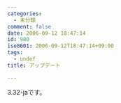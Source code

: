 ```yaml
---
categories:
  - 未分類
comment: false
date: 2006-09-12 18:47:14
id: 980
iso8601: 2006-09-12T18:47:14+09:00
tags:
  - undef
title: アップデート

---
```


<div class="entry-body">
                                 <p>3.32-jaです。</p>
                              </div>    	